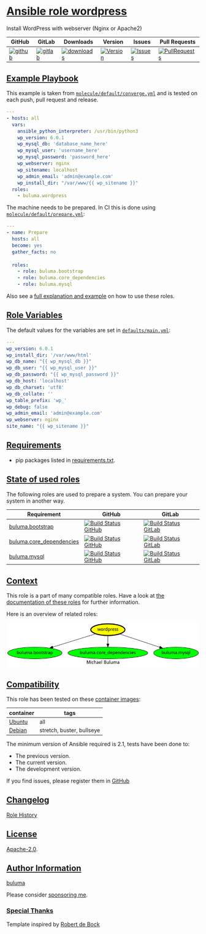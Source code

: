 # [Ansible role wordpress](#wordpress)

Install WordPress with webserver (Nginx or Apache2)

|GitHub|GitLab|Downloads|Version|Issues|Pull Requests|
|------|------|-------|-------|------|-------------|
|[![github](https://github.com/buluma/ansible-role-wordpress/actions/workflows/molecule.yml/badge.svg)](https://github.com/buluma/ansible-role-wordpress/actions/workflows/molecule.yml)|[![gitlab](https://gitlab.com/shadowwalker/ansible-role-wordpress/badges/master/pipeline.svg)](https://gitlab.com/shadowwalker/ansible-role-wordpress)|[![downloads](https://img.shields.io/ansible/role/d/4884)](https://galaxy.ansible.com/buluma/wordpress)|[![Version](https://img.shields.io/github/release/buluma/ansible-role-wordpress.svg)](https://github.com/buluma/ansible-role-wordpress/releases/)|[![Issues](https://img.shields.io/github/issues/buluma/ansible-role-wordpress.svg)](https://github.com/buluma/ansible-role-wordpress/issues/)|[![PullRequests](https://img.shields.io/github/issues-pr-closed-raw/buluma/ansible-role-wordpress.svg)](https://github.com/buluma/ansible-role-wordpress/pulls/)|

## [Example Playbook](#example-playbook)

This example is taken from [`molecule/default/converge.yml`](https://github.com/buluma/ansible-role-wordpress/blob/master/molecule/default/converge.yml) and is tested on each push, pull request and release.

```yaml
---
- hosts: all
  vars:
    ansible_python_interpreter: /usr/bin/python3
    wp_version: 6.0.1
    wp_mysql_db: 'database_name_here'
    wp_mysql_user: 'username_here'
    wp_mysql_password: 'password_here'
    wp_webserver: nginx
    wp_sitename: localhost
    wp_admin_email: 'admin@example.com'
    wp_install_dir: "/var/www/{{ wp_sitename }}"
  roles:
    - buluma.wordpress
```

The machine needs to be prepared. In CI this is done using [`molecule/default/prepare.yml`](https://github.com/buluma/ansible-role-wordpress/blob/master/molecule/default/prepare.yml):

```yaml
---
- name: Prepare
  hosts: all
  become: yes
  gather_facts: no

  roles:
    - role: buluma.bootstrap
    - role: buluma.core_dependencies
    - role: buluma.mysql
```

Also see a [full explanation and example](https://buluma.github.io/how-to-use-these-roles.html) on how to use these roles.

## [Role Variables](#role-variables)

The default values for the variables are set in [`defaults/main.yml`](https://github.com/buluma/ansible-role-wordpress/blob/master/defaults/main.yml):

```yaml
---
wp_version: 6.0.1
wp_install_dir: '/var/www/html'
wp_db_name: "{{ wp_mysql_db }}"
wp_db_user: "{{ wp_mysql_user }}"
wp_db_password: "{{ wp_mysql_password }}"
wp_db_host: 'localhost'
wp_db_charset: 'utf8'
wp_db_collate: ''
wp_table_prefix: 'wp_'
wp_debug: false
wp_admin_email: 'admin@example.com'
wp_webserver: nginx
site_name: "{{ wp_sitename }}"
```

## [Requirements](#requirements)

- pip packages listed in [requirements.txt](https://github.com/buluma/ansible-role-wordpress/blob/master/requirements.txt).

## [State of used roles](#state-of-used-roles)

The following roles are used to prepare a system. You can prepare your system in another way.

| Requirement | GitHub | GitLab |
|-------------|--------|--------|
|[buluma.bootstrap](https://galaxy.ansible.com/buluma/bootstrap)|[![Build Status GitHub](https://github.com/buluma/ansible-role-bootstrap/workflows/Ansible%20Molecule/badge.svg)](https://github.com/buluma/ansible-role-bootstrap/actions)|[![Build Status GitLab](https://gitlab.com/shadowwalker/ansible-role-bootstrap/badges/master/pipeline.svg)](https://gitlab.com/shadowwalker/ansible-role-bootstrap)|
|[buluma.core_dependencies](https://galaxy.ansible.com/buluma/core_dependencies)|[![Build Status GitHub](https://github.com/buluma/ansible-role-core_dependencies/workflows/Ansible%20Molecule/badge.svg)](https://github.com/buluma/ansible-role-core_dependencies/actions)|[![Build Status GitLab](https://gitlab.com/shadowwalker/ansible-role-core_dependencies/badges/master/pipeline.svg)](https://gitlab.com/shadowwalker/ansible-role-core_dependencies)|
|[buluma.mysql](https://galaxy.ansible.com/buluma/mysql)|[![Build Status GitHub](https://github.com/buluma/ansible-role-mysql/workflows/Ansible%20Molecule/badge.svg)](https://github.com/buluma/ansible-role-mysql/actions)|[![Build Status GitLab](https://gitlab.com/shadowwalker/ansible-role-mysql/badges/master/pipeline.svg)](https://gitlab.com/shadowwalker/ansible-role-mysql)|

## [Context](#context)

This role is a part of many compatible roles. Have a look at [the documentation of these roles](https://buluma.github.io/) for further information.

Here is an overview of related roles:

![dependencies](https://raw.githubusercontent.com/buluma/ansible-role-wordpress/png/requirements.png "Dependencies")

## [Compatibility](#compatibility)

This role has been tested on these [container images](https://hub.docker.com/u/buluma):

|container|tags|
|---------|----|
|[Ubuntu](https://hub.docker.com/repository/docker/buluma/ubuntu/general)|all|
|[Debian](https://hub.docker.com/repository/docker/buluma/debian/general)|stretch, buster, bullseye|

The minimum version of Ansible required is 2.1, tests have been done to:

- The previous version.
- The current version.
- The development version.

If you find issues, please register them in [GitHub](https://github.com/buluma/ansible-role-wordpress/issues)

## [Changelog](#changelog)

[Role History](https://github.com/buluma/ansible-role-wordpress/blob/master/CHANGELOG.md)

## [License](#license)

[Apache-2.0](https://github.com/buluma/ansible-role-wordpress/blob/master/LICENSE).

## [Author Information](#author-information)

[buluma](https://buluma.github.io/)

Please consider [sponsoring me](https://github.com/sponsors/buluma).

### [Special Thanks](#special-thanks)

Template inspired by [Robert de Bock](https://github.com/robertdebock)
